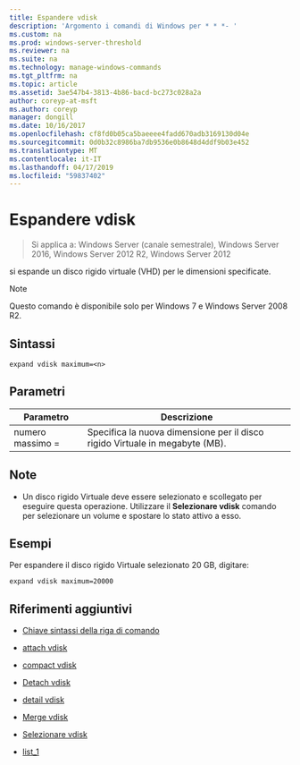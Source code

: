 ```yaml
---
title: Espandere vdisk
description: 'Argomento i comandi di Windows per * * *- '
ms.custom: na
ms.prod: windows-server-threshold
ms.reviewer: na
ms.suite: na
ms.technology: manage-windows-commands
ms.tgt_pltfrm: na
ms.topic: article
ms.assetid: 3ae547b4-3813-4b86-bacd-bc273c028a2a
author: coreyp-at-msft
ms.author: coreyp
manager: dongill
ms.date: 10/16/2017
ms.openlocfilehash: cf8fd0b05ca5baeeee4fadd670adb3169130d04e
ms.sourcegitcommit: 0d0b32c8986ba7db9536e0b8648d4ddf9b03e452
ms.translationtype: MT
ms.contentlocale: it-IT
ms.lasthandoff: 04/17/2019
ms.locfileid: "59837402"
---
```

# <a name="expand-vdisk"></a>Espandere vdisk

>Si applica a: Windows Server (canale semestrale), Windows Server 2016, Windows Server 2012 R2, Windows Server 2012

si espande un disco rigido virtuale (VHD) per le dimensioni specificate.
> [!NOTE]
> Questo comando è disponibile solo per Windows 7 e Windows Server 2008 R2.
## <a name="syntax"></a>Sintassi
```
expand vdisk maximum=<n>
```
## <a name="parameters"></a>Parametri
|Parametro|Descrizione|
|-------|--------|
|numero massimo =<n>|Specifica la nuova dimensione per il disco rigido Virtuale in megabyte (MB).|
## <a name="remarks"></a>Note
-   Un disco rigido Virtuale deve essere selezionato e scollegato per eseguire questa operazione. Utilizzare il **Selezionare vdisk** comando per selezionare un volume e spostare lo stato attivo a esso.
## <a name="BKMK_Examples"></a>Esempi
Per espandere il disco rigido Virtuale selezionato 20 GB, digitare:
```
expand vdisk maximum=20000
```
## <a name="additional-references"></a>Riferimenti aggiuntivi
-   [Chiave sintassi della riga di comando](command-line-syntax-key.md)
-   [attach vdisk](attach-vdisk.md)
-   [compact vdisk](compact-vdisk.md)

-   [Detach vdisk](detach-vdisk.md)
-   [detail vdisk](detail-vdisk.md)
-   [Merge vdisk](merge-vdisk.md)
-   [Selezionare vdisk](select-vdisk.md)
-   [list_1](list_1.md)
